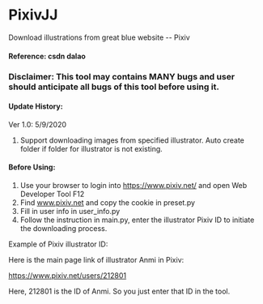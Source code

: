 # PixivJJ
Download illustrations from great blue website -- Pixiv

#### Reference: csdn dalao

### Disclaimer: This tool may contains MANY bugs and user should anticipate all bugs of this tool before using it.

#### Update History:
Ver 1.0: 5/9/2020

1. Support downloading images from specified illustrator. Auto create folder if folder for illustrator is not existing.

#### Before Using:
1. Use your browser to login into https://www.pixiv.net/ and open Web Developer Tool F12
2. Find www.pixiv.net and copy the cookie in preset.py
3. Fill in user info in user_info.py
4. Follow the instruction in main.py, enter the illustrator Pixiv ID to initiate the downloading process.

Example of Pixiv illustrator ID:

Here is the main page link of illustrator Anmi in Pixiv:

https://www.pixiv.net/users/212801

Here, 212801 is the ID of Anmi. So you just enter that ID in the tool.
